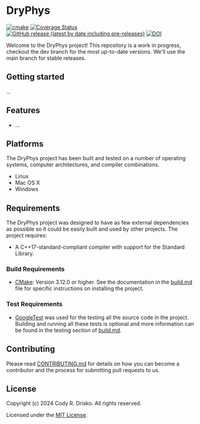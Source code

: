 # DryPhys

[![cmake](https://github.com/crdrisko/dryphys/workflows/build/badge.svg)](docs/quick_links.md#Current-Build-Status) [![Coverage Status](https://coveralls.io/repos/github/crdrisko/dryphys/badge.svg)](docs/quick_links.md#Code-Coverage) [![GitHub release (latest by date including pre-releases)](https://img.shields.io/github/v/release/crdrisko/dryphys?include_prereleases)](https://github.com/crdrisko/dryphys/releases) [![DOI](https://zenodo.org/badge/814145952.svg)](https://doi.org/10.5281/zenodo.14865066)

Welcome to the DryPhys project! This repository is a work in progress, checkout the dev branch for the most up-to-date versions. We'll use the main branch for stable releases.

## Getting started

...

## Features

- ...

## Platforms

The DryPhys project has been built and tested on a number of operating systems, computer architectures, and compiler combinations.

- Linux
- Mac OS X
- Windows


## Requirements

The DryPhys project was designed to have as few external dependencies as possible so it could be easily built and used by other projects. The project requires:

- A C++17-standard-compliant compiler with support for the Standard Library.

### Build Requirements

- [CMake](https://cmake.org): Version 3.12.0 or higher. See the documentation in the [build.md](docs/build.md) file for specific instructions on installing the project.

### Test Requirements

- [GoogleTest](https://github.com/google/googletest) was used for the testing all the source code in the project. Building and running all these tests is optional and more information can be found in the testing section of [build.md](docs/build.md#Testing).

## Contributing

Please read [CONTRIBUTING.md](.github/CONTRIBUTING.md) for details on how you can become a contributor and the process for submitting pull requests to us.

## License

Copyright (c) 2024 Cody R. Drisko. All rights reserved.

Licensed under the [MIT License](LICENSE).
